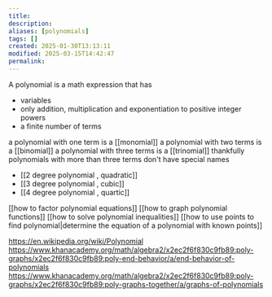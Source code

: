 ```yaml
---
title: 
description: 
aliases: [polynomials]
tags: []
created: 2025-01-30T13:13:11
modified: 2025-03-15T14:42:47
permalink:
---
```


A polynomial is a math expression that has
- variables
- only addition, multiplication and exponentiation to positive integer powers
- a finite number of terms

a polynomial with one term is a [[monomial]]
a polynomial with two terms is a [[binomial]]
a polynomial with three terms is a [[trinomial]]
thankfully polynomials with more than three terms don't have special names





- [[2 degree polynomial , quadratic]]
- [[3 degree polynomial , cubic]]
- [[4 degree polynomial , quartic]]

[[how to factor polynomial equations]]
[[how to graph polynomial functions]]
[[how to solve polynomial inequalities]]
[[how to use points to find polynomial|determine the equation of a polynomial with known points]]







https://en.wikipedia.org/wiki/Polynomial
https://www.khanacademy.org/math/algebra2/x2ec2f6f830c9fb89:poly-graphs/x2ec2f6f830c9fb89:poly-end-behavior/a/end-behavior-of-polynomials
https://www.khanacademy.org/math/algebra2/x2ec2f6f830c9fb89:poly-graphs/x2ec2f6f830c9fb89:poly-graphs-together/a/graphs-of-polynomials

